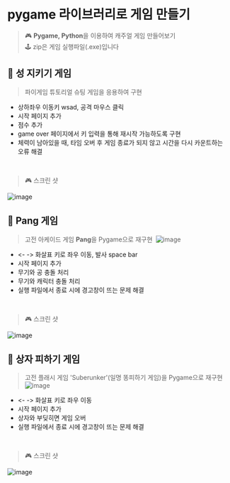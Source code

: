 # pygame 라이브러리로 게임 만들기
> 🎮 **Pygame, Python**을 이용하여 캐주얼 게임 만들어보기<br>
> 🕹 zip은 게임 실행파일(.exe)입니다

## 🏯 성 지키기 게임<br>
> 파이게임 튜토리얼 슈팅 게임을 응용하여 구현
* 상하좌우 이동키 wsad, 공격 마우스 클릭
* 시작 페이지 추가
* 점수 추가
* game over 페이지에서 키 입력을 통해 재시작 가능하도록 구현
* 체력이 남아있을 때, 타임 오버 후 게임 종료가 되지 않고 시간을 다시 카운트하는 오류 해결
<br>

> 🎮 스크린 샷<br>

<img>![image](https://user-images.githubusercontent.com/49302989/192258292-69632a38-ae76-4db1-a40a-9f6a3ecbe617.png)<img/>

## 🚀 Pang 게임<br>
> 고전 아케이드 게임 **Pang**을 Pygame으로 재구현
<img> ![image](https://user-images.githubusercontent.com/49302989/192259850-efca3cfd-665d-4c78-8160-f09575c4cd4a.png)<img/>
* <- -> 화살표 키로 좌우 이동, 발사 space bar
* 시작 페이지 추가
* 무기와 공 충돌 처리
* 무기와 캐릭터 충돌 처리
* 실행 파일에서 종료 시에 경고창이 뜨는 문제 해결
<br>

> 🎮 스크린 샷<br>

<img>![image](https://user-images.githubusercontent.com/49302989/192262732-5c8738b5-ba34-44be-9b3f-f12e1337ec49.png)<img/>

## 🎁 상자 피하기 게임
> 고전 플래시 게임 'Suberunker'(일명 똥피하기 게임)을 Pygame으로 재구현<br>
> <img>![image](https://user-images.githubusercontent.com/49302989/192265024-b2ad364c-147e-4944-bc69-b74347f5406e.png)<img/>


* <- -> 화살표 키로 좌우 이동
* 시작 페이지 추가
* 상자와 부딪히면 게임 오버
* 실행 파일에서 종료 시에 경고창이 뜨는 문제 해결
<br>

> 🎮 스크린 샷<br>

<img>![image](https://user-images.githubusercontent.com/49302989/192268674-89046388-d308-4aca-a9a0-454946be8906.png)<img/>

